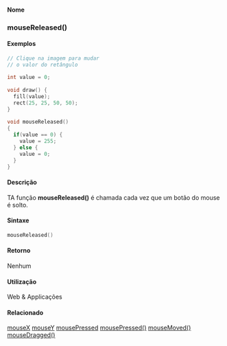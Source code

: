 
#### Nome
### mouseReleased()

#### Exemplos

```pde
// Clique na imagem para mudar
// o valor do retângulo
 
int value = 0; 
 
void draw() { 
  fill(value); 
  rect(25, 25, 50, 50); 
} 
 
void mouseReleased() 
{ 
  if(value == 0) { 
    value = 255; 
  } else { 
    value = 0; 
  } 
} 

```



#### Descrição

	
TA função **mouseReleased()** é chamada cada vez que um botão do mouse é solto.

#### Sintaxe
```pde
mouseReleased()

```

#### Retorno

	
Nenhum

#### Utilização

	
Web & Applicações

#### Relacionado
[mouseX](mouseX
)
[mouseY](mouseY
)
[mousePressed](mousePressed
)
[mousePressed()](mousePressed_
)
[mouseMoved()](mouseMoved_
)
[mouseDragged()](mouseDragged_
)

